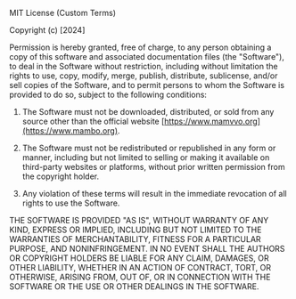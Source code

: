 MIT License (Custom Terms)

Copyright (c) [2024] 

Permission is hereby granted, free of charge, to any person obtaining a copy of this software and associated documentation files (the "Software"), to deal in the Software without restriction, including without limitation the rights to use, copy, modify, merge, publish, distribute, sublicense, and/or sell copies of the Software, and to permit persons to whom the Software is provided to do so, subject to the following conditions:

1. The Software must not be downloaded, distributed, or sold from any source other than the official website [https://www.mamvvo.org](https://www.mambo.org).

2. The Software must not be redistributed or republished in any form or manner, including but not limited to selling or making it available on third-party websites or platforms, without prior written permission from the copyright holder.

3. Any violation of these terms will result in the immediate revocation of all rights to use the Software.

THE SOFTWARE IS PROVIDED "AS IS", WITHOUT WARRANTY OF ANY KIND, EXPRESS OR IMPLIED, INCLUDING BUT NOT LIMITED TO THE WARRANTIES OF MERCHANTABILITY, FITNESS FOR A PARTICULAR PURPOSE, AND NONINFRINGEMENT. IN NO EVENT SHALL THE AUTHORS OR COPYRIGHT HOLDERS BE LIABLE FOR ANY CLAIM, DAMAGES, OR OTHER LIABILITY, WHETHER IN AN ACTION OF CONTRACT, TORT, OR OTHERWISE, ARISING FROM, OUT OF, OR IN CONNECTION WITH THE SOFTWARE OR THE USE OR OTHER DEALINGS IN THE SOFTWARE.
